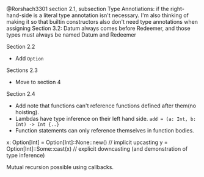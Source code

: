 @Rorshach3301 section 2.1, subsection Type Annotiations: if the right-hand-side is a literal type annotation isn't necessary. I'm also thinking of making it so that builtin constructors also don't need type annotations when assigning 
Section 3.2: Datum always comes before Redeemer, and those types must always be named Datum and Redeemer

Section 2.2
   - Add `Option`

Sections 2.3
   - Move to section 4

Section 2.4
   - Add note that functions can't reference functions defined after them(no hoisting).
   - Lambdas have type inference on their left hand side.
   `add = (a: Int, b: Int) -> Int {..}`
   - Function statements can only reference themselves in function bodies.

x: Option[Int] = Option[Int]::None::new() // implicit upcasting
y = Option[Int]::Some::cast(x) // explicit downcasting (and demonstration of type inference)

Mutual recursion possible using callbacks.


